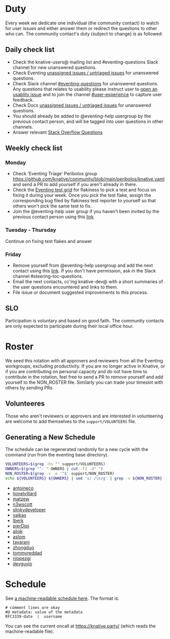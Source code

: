 # Duty

Every week we dedicate one individual (the community contact) to watch for user
issues and either answer them or redirect the questions to other who can. The
community contact's duty (subject to change) is as followed:

## Daily check list

- Check the knative-users@ mailing list and #eventing-questions Slack channel
  for new unanswered questions.
- Check Eventing
  [unassigned issues / untriaged issues](https://github.com/knative/eventing/issues?q=is%3Aopen+is%3Aissue+no%3Aassignee+no%3Amilestone)
  for unanswered questions.
- Check Slack channel
  [#eventing-questions](https://knative.slack.com/archives/C017X0PFC0P) for
  unanswered questions. Any questions that relates to usability please instruct
  user to
  [open an usablity issue](https://github.com/knative/ux/issues/new?assignees=&labels=kind%2Ffriction-point&template=friction-point-template.md&title=)
  and to join the channel
  [#user-experience](https://knative.slack.com/archives/C01JBD1LSF3) to capture
  user feedback.
- Check Docs
  [unassigned issues / untriaged issues](https://github.com/knative/docs/issues?q=is%3Aopen+is%3Aissue+label%3Akind%2Feventing+label%3Atriage%2Fneeds-eng-input)
  for unanswered questions.
- You should already be added to @eventing-help usergroup by the previous
  contact person, and will be tagged into user questions in other channels.
- Answer relevant
  [Stack Overflow Questions](https://stackoverflow.com/questions/tagged/knative-eventing?tab=Newest)

## Weekly check list

### Monday

- Check 'Eventing Triage' Peribolos group
  https://github.com/knative/community/blob/main/peribolos/knative.yaml and send
  a PR to add yourself if you aren't already in there.
- Check the [Eventing test grid](https://testgrid.k8s.io/knative-eventing) for
  flakiness to pick a test and focus on fixing it during your week. Once you
  pick the test flake, assign the corresponding bug filed by flakiness test
  reporter to yourself so that others won't pick the same test to fix.
- Join the @eventing-help user group if you haven't been invited by the previous
  contact person using this
  [link](https://app.slack.com/client/T93ELUK42/browse-user-groups/user_groups/S0191HUK2Q0)

### Tuesday - Thursday

Continue on fixing test flakes and answer

### Friday

- Remove yourself from @eventing-help usergroup and add the next contact using
  this
  [link](https://app.slack.com/client/T93ELUK42/browse-user-groups/user_groups/S0191HUK2Q0).
  If you don't have permission, ask in the Slack channel
  #steering-toc-questions.
- Email the next contacts, cc'ing knative-dev@ with a short summaries of the
  user questions encountered and links to them.
- File issue or document suggested improvements to this process.

## SLO

Participation is voluntary and based on good faith. The community contacts are
only expected to participate during their local office hour.

# Roster

We seed this rotation with all approvers and reviewers from all the Eventing
workgroups, excluding productivity. If you are no longer active in Knative, or
if you are contributing on personal capacity and do not have time to contribute
in the rotation, feel free to send a PR to remove yourself and add yourself to
the NON_ROSTER file. Similarly you can trade your timeslot with others by
sending PRs.

## Volunteeres

Those who aren't reviewers or approvers and are interested in volunteering are
welcome to add themselves to the `support/VOLUNTEERS` file.

## Generating a New Schedule

The schedule can be regenerated randomly for a new cycle with the command (run
from the eventing base directory).

```sh
VOLUNTEERS=$(grep -hs "" support/VOLUNTEERS)
OWNERS=$(grep "^- " OWNERS | cut -f2 -d" ")
NON_ROSTER=$(grep -v -e '^$' support/NON_ROSTER)
echo ${VOLUNTEERS} ${OWNERS} | sed 's/ /\n/g' | grep -v ${NON_ROSTER} | sort | uniq | sort -R
```

- [antoineco](https://github.com/antoineco)
- [lionelvillard](https://github.com/lionelvillard)
- [matzew](https://github.com/matzew)
- [n3wscott](https://github.com/n3wscott)
- [slinkydeveloper](https://github.com/slinkydeveloper)
- [vaikas](https://github.com/vaikas)
- [lberk](https://github.com/lberk)
- [pierDipi](https://github.com/pierDipi)
- [aliok](https://github.com/aliok)
- [aslom](https://github.com/aslom)
- [tayarani](https://github.com/tayarani)
- [zhongduo](https://github.com/zhongduo)
- [tommyreddad](https://github.com/tommyreddad)
- [nlopezgi](https://github.com/nlopezgi)
- [devguyio](https://github.com/devguyio)

# Schedule

See [a machine-readable schedule here](support.rotation). The format is:

```
# comment lines are okay
#@ metadata: value of the metadata
RFC3339-date  |  username
```

You can see the current oncall at https://knative.party/ (which reads the
machine-readable file).
